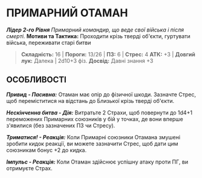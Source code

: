 ﻿# ПРИМАРНИЙ ОТАМАН

***Лідер 2-го Рівня***
*Примарний командир, що веде свої війська і після смерті.*
**Мотиви та Тактика:** Проходити крізь тверді об'єкти, гуртувати війська, переживати старі битви

> **Складність:** 16 | **Пороги:** 13/26 | **ПЗ:** 6 | **Стрес:** 4
> **АТК:** +3 | **Довгий лук:** Далека | 2d10+3 фіз.
> **Досвід:** Давні знання +3

## ОСОБЛИВОСТІ

***Привид - Пасивна:*** Отаман має опір до фізичної шкоди. Зазначте Стрес, щоб переміститися на відстань до Близької крізь тверді об'єкти.

***Нескінченна битва - Дія:*** Витратьте 2 Страхи, щоб повернути до 1d4+1 переможених Примарних союзників у бій у точках, де вони вперше з'явилися (без зазначених ПЗ чи Стресу).

***Триматися! - Реакція:*** Коли Примарні союзники Отамана змушені зробити кидок реакції, ви можете зазначити Стрес, щоб дати цим союзникам бонус +2 до кидка.

***Імпульс - Реакція:*** Коли Отаман здійснює успішну атаку проти ПГ, ви отримуєте Страх.